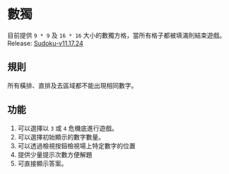 # 數獨
目前提供 ```9 * 9``` 及 ```16 * 16``` 大小的數獨方格，當所有格子都被填滿則結束遊戲。<br />
Release: [Sudoku-v11.17.24](https://github.com/zylin1998/Sudoku/releases/tag/Sudoku-11.17.24)
## 規則
所有橫排、直排及去區域都不能出現相同數字。
## 功能
1. 可以選擇以 ```3``` 或 ```4``` 危機底進行遊戲。
2. 可以選擇初始顯示的數字數量。
3. 可以透過檢視按鈕檢視場上特定數字的位置
4. 提供少量提示次數方便解題
5. 可直接顯示答案。

